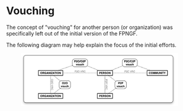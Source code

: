 # Vouching

The concept of "vouching" for another person (or organization) was specifically left out of the initial version of the FPNGF.&#x20;

The following diagram may help explain the focus of the initial efforts.

<figure><img src="../../.gitbook/assets/image (5).png" alt=""><figcaption></figcaption></figure>
